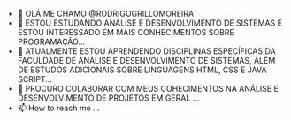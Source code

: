 - 👋 OLÁ ME CHAMO @RODRIGOGRILLOMOREIRA
- 👀 ESTOU ESTUDANDO ANÁLISE E DESENVOLVIMENTO DE SISTEMAS E ESTOU INTERESSADO EM MAIS CONHECIMENTOS SOBRE PROGRAMAÇÃO...
- 🌱 ATUALMENTE ESTOU APRENDENDO DISCIPLINAS ESPECÍFICAS DA FACULDADE DE ANÁLISE E DESENVOLVIMENTO DE SISTEMAS, ALÉM DE ESTUDOS ADICIONAIS SOBRE LINGUAGENS HTML, CSS E JAVA SCRIPT...
- 💞️ PROCURO COLABORAR COM MEUS COHECIMENTOS NA ANÁLISE E DESENVOLVIMENTO DE PROJETOS  EM GERAL ...
- 📫 How to reach me ...

<!---
RODRIGOGRILLOMOREIRA/RODRIGOGRILLOMOREIRA is a ✨ special ✨ repository because its `README.md` (this file) appears on your GitHub profile.
You can click the Preview link to take a look at your changes.
--->

